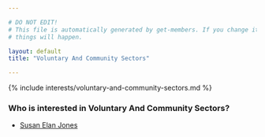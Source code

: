 ```yaml
---

# DO NOT EDIT!
# This file is automatically generated by get-members. If you change it, bad
# things will happen.

layout: default
title: "Voluntary And Community Sectors"

---
```


{% include interests/voluntary-and-community-sectors.md %}

### Who is interested in Voluntary And Community Sectors?


* [Susan Elan Jones](../members/susan-elan-jones.html)
